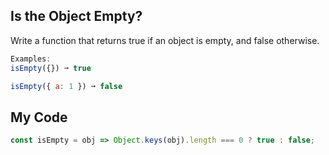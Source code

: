 ## Is the Object Empty?

Write a function that returns true if an object is empty, and false otherwise.
```js
Examples:
isEmpty({}) ➞ true

isEmpty({ a: 1 }) ➞ false
```

## My Code
```js
const isEmpty = obj => Object.keys(obj).length === 0 ? true : false;


```
